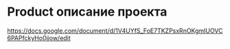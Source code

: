 # Product описание проекта

https://docs.google.com/document/d/1V4UYfS_FoE7TKZPsxRnOKgmIUOVC6PAPfckyHo0jjow/edit
